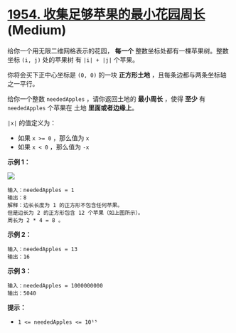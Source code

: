 # [1954. 收集足够苹果的最小花园周长][link] (Medium)

[link]: https://leetcode.cn/problems/minimum-garden-perimeter-to-collect-enough-apples/

给你一个用无限二维网格表示的花园， **每一个** 整数坐标处都有一棵苹果树。整数坐标 `(i, j)` 处的苹果树
有 `|i| + |j|` 个苹果。

你将会买下正中心坐标是 `(0, 0)` 的一块 **正方形土地** ，且每条边都与两条坐标轴之一平行。

给你一个整数 `neededApples` ，请你返回土地的 **最小周长** ，使得 **至少** 有 `neededApples` 个苹果在
土地 **里面或者边缘上**。

`|x|` 的值定义为：

- 如果 `x >= 0` ，那么值为 `x`
- 如果 `x < 0` ，那么值为 `-x`

**示例 1：**

![](https://pic.leetcode-cn.com/1627790803-qcBKFw-image.png)

```
输入：neededApples = 1
输出：8
解释：边长长度为 1 的正方形不包含任何苹果。
但是边长为 2 的正方形包含 12 个苹果（如上图所示）。
周长为 2 * 4 = 8 。

```

**示例 2：**

```
输入：neededApples = 13
输出：16

```

**示例 3：**

```
输入：neededApples = 1000000000
输出：5040

```

**提示：**

- `1 <= neededApples <= 10¹⁵`
